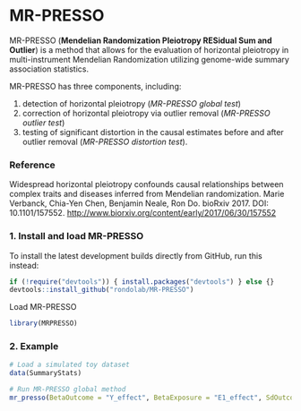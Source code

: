 # MR-PRESSO
MR-PRESSO (**Mendelian Randomization Pleiotropy RESidual Sum and Outlier**) is a method that allows for the evaluation of horizontal pleiotropy in multi-instrument Mendelian Randomization utilizing genome-wide summary association statistics.

MR-PRESSO has three components, including:
1. detection of horizontal pleiotropy (*MR-PRESSO global test*)
2. correction of horizontal pleiotropy via outlier removal (*MR-PRESSO outlier test*)
3. testing of significant distortion in the causal estimates before and after outlier removal (*MR-PRESSO distortion test*).

### Reference

Widespread horizontal pleiotropy confounds causal relationships between complex traits and diseases inferred from Mendelian randomization. Marie Verbanck, Chia-Yen Chen, Benjamin Neale, Ron Do. bioRxiv 2017. DOI: 10.1101/157552.
<http://www.biorxiv.org/content/early/2017/06/30/157552>

### 1. Install and load MR-PRESSO
To install the latest development builds directly from GitHub, run this instead:
```r
if (!require("devtools")) { install.packages("devtools") } else {}
devtools::install_github("rondolab/MR-PRESSO")
```
Load MR-PRESSO 
```r
library(MRPRESSO)
```

### 2. Example
```r
# Load a simulated toy dataset
data(SummaryStats)

# Run MR-PRESSO global method
mr_presso(BetaOutcome = "Y_effect", BetaExposure = "E1_effect", SdOutcome = "Y_se", SdExposure = "E1_se", OUTLIERtest = TRUE, DISTORTIONtest = TRUE, data = SummaryStats, NbDistribution = 1000,  SignifThreshold = 0.05)
```
